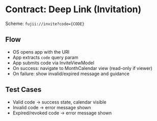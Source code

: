 # Contract: Deep Link (Invitation)

Scheme: `fujii://invite?code={CODE}`

## Flow
- OS opens app with the URI
- App extracts `code` query param
- App submits code via InviteViewModel
- On success: navigate to MonthCalendar view (read-only if viewer)
- On failure: show invalid/expired message and guidance

## Test Cases
- Valid code → success state, calendar visible
- Invalid code → error message shown
- Expired/revoked code → error message shown
